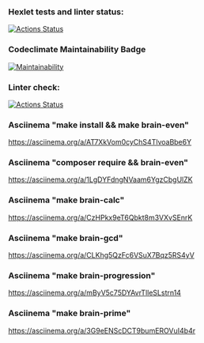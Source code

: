 ### Hexlet tests and linter status:
[![Actions Status](https://github.com/62ng/php-project-lvl1/workflows/hexlet-check/badge.svg)](https://github.com/62ng/php-project-lvl1/actions)
### Codeclimate Maintainability Badge
[![Maintainability](https://api.codeclimate.com/v1/badges/a99a88d28ad37a79dbf6/maintainability)](https://codeclimate.com/github/codeclimate/codeclimate/maintainability)
### Linter check:
[![Actions Status](https://github.com/62ng/php-project-lvl1/workflows/linter-check/badge.svg)](https://github.com/62ng/php-project-lvl1/actions)

### Asciinema "make install && make brain-even"
https://asciinema.org/a/AT7XkVom0cyChS4TlvoaBbe6Y
### Asciinema "composer require && brain-even"
https://asciinema.org/a/1LgDYFdngNVaam6YgzCbgUlZK
### Asciinema "make brain-calc"
https://asciinema.org/a/CzHPkx9eT6Qbkt8m3VXvSEnrK
### Asciinema "make brain-gcd"
https://asciinema.org/a/CLKhg5QzFc6VSuX7Bqz5RS4yV
### Asciinema "make brain-progression"
https://asciinema.org/a/mByV5c75DYAvrTlleSLstrn14
### Asciinema "make brain-prime"
https://asciinema.org/a/3G9eENScDCT9bumEROVuI4b4r